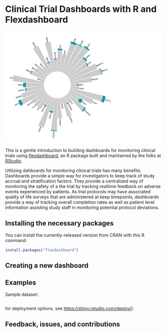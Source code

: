 # Clinical Trial Dashboards with R and Flexdashboard


![biomarker](images/header.jpg)

This is a gentle introduction to building dashboards for monitoring clinical trials using [flexdashboard](https://rmarkdown.rstudio.com/flexdashboard/), an R package built and maintained by the folks at [RStudio](https://rstudio.com/). 

Utilizing dahboards for monitoring clinical trials has many benefits. Dashboards provide a simple way for investigators to keep track of study accrual and stratification factors. They provide a centralized way of monitoring the safety of a the trial by tracking realtime feedback on adverse events experienced by patients. As trial protocols may have associated quality of life surveys that are administered at keep timepoints, dashboards provide a way of tracking overall completion rates as well as patient level information assisting study staff in monitoring potential protocol deviations.



## Installing the necessary packages

You can install the currently-released version from CRAN with this R
command:

``` r
install.packages("flexdashboard")
```

## Creating a new dashboard

## Examples


Sample dataset:

``` r

```
for deployment options, see https://shiny.rstudio.com/deploy/). 
## Feedback, issues, and contributions